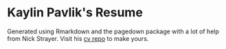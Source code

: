 # Kaylin Pavlik's Resume  

Generated using Rmarkdown and the pagedown package with a lot of help from Nick Strayer. Visit his [cv repo](https://github.com/nstrayer/cv) to make yours.  
